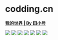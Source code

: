 # codding.cn

<a href="http://codding.cn" target="_blank">**我的世界 | By 田小号**</a>

<img src="http://codding.cn/readme/index-1.jpg">

<img src="http://codding.cn/readme/index-2.jpg">

<img src="http://codding.cn/readme/index-3.jpg">

<img src="http://codding.cn/readme/index-4.jpg">

<img src="http://codding.cn/readme/index-5.jpg">

<img src="http://codding.cn/readme/index-6.jpg">

<img src="http://codding.cn/readme/index-7.jpg">
